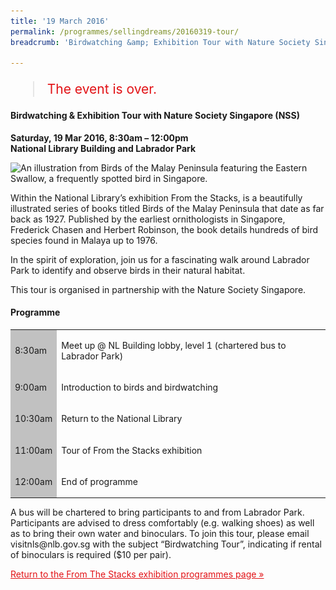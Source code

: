 ```yaml
---
title: '19 March 2016'
permalink: /programmes/sellingdreams/20160319-tour/
breadcrumb: 'Birdwatching &amp; Exhibition Tour with Nature Society Singapore (NSS)'

---
```



<blockquote style="color: #E21216; font-size: 150%;">The event is over.</blockquote>

<h4>Birdwatching &amp; Exhibition Tour with Nature Society Singapore (NSS)</h4>

<p><strong>Saturday, 19 Mar 2016, 8:30am – 12:00pm</strong><br>
<strong>National Library Building and Labrador Park</strong></p>

<img srcset="/images/event-images/from-the-stacks-onsite/FTS03_400w.jpg 400w, /images/event-images/from-the-stacks-onsite/FTS03.jpg 1000w" sizes="(max-width: 500px) 40vw, 100vw" height="572" width="1000" src="/images/event-images/from-the-stacks-onsite/FTS03_400w.jpg" alt="An illustration from Birds of the Malay Peninsula featuring the Eastern Swallow, a frequently spotted bird in Singapore.">

<p>Within the National Library’s exhibition From the Stacks, is a beautifully illustrated series of books titled Birds of the Malay Peninsula that date as far back as 1927. Published by the earliest ornithologists in Singapore, Frederick Chasen and Herbert Robinson, the book details hundreds of bird species found in Malaya up to 1976.</p>

<p>In the spirit of exploration, join us for a fascinating walk around Labrador Park to identify and observe birds in their natural habitat.</p>

<p>This tour is organised in partnership with the Nature Society Singapore.</p>

<h4>Programme</h4>

<table class="table table-v">
    <tr>
        <td style="background-color: #c1c1c1;">
            8:30am</td>
        <td>
            <p>Meet up @ NL Building lobby, level 1 (chartered bus to Labrador Park)</p>
        </td>
    </tr>
    <tr>
        <td style="background-color: #c1c1c1;">
            9:00am</td>
        <td>
            <p>Introduction to birds and birdwatching</p>
        </td>
    </tr>
    <tr>
        <td style="background-color: #c1c1c1;">
            10:30am</td>
        <td>
            <p>Return to the National Library</p>
        </td>
    </tr>
    <tr>
        <td style="background-color: #c1c1c1;">
            11:00am</td>
        <td>
            <p>Tour of From the Stacks exhibition</p>
        </td>
    </tr>
    <tr>
        <td style="background-color: #c1c1c1;">
            12:00am</td>
        <td>
            <p>End of programme</p>
        </td>
    </tr>
</table>

<p>A bus will be chartered to bring participants to and from Labrador Park. Participants are advised to dress comfortably (e.g. walking shoes) as well as to bring their own water and binoculars. To join this tour, please email visitnls@nlb.gov.sg with the subject “Birdwatching Tour”, indicating if rental of binoculars is required ($10 per pair).</p>

<a href="/exhibitions/past-exhibitions/fromthestacks/programmes/" style="color:#E21216;"><p>Return to the From The Stacks exhibition programmes page &#187;</p></a>